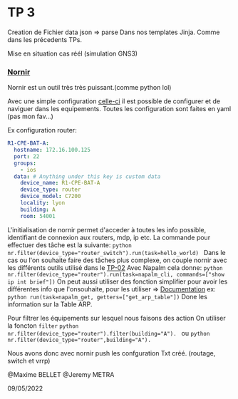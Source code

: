 # TP 3

Creation de Fichier data json => parse Dans nos templates Jinja. Comme dans les précedents TPs.

Mise en situation cas réél (simulation GNS3)

### <a href="./scripts/run_nornir.py">Nornir</a>
Nornir est un outil très très puissant.(comme python lol)

Avec une simple configuration <a href="./inventory">celle-ci</a> il est possible de configurer et de naviguer dans les equipements. Toutes les configuration sont faites en yaml (pas mon fav...) 

Ex configuration router:  
```yaml
R1-CPE-BAT-A:
  hostname: 172.16.100.125
  port: 22
  groups:
    - ios
  data: # Anything under this key is custom data
    device_name: R1-CPE-BAT-A
    device_type: router
    device_model: C7200
    locality: lyon
    building: A
    room: 54001
```

L'initialisation de nornir permet d'acceder à toutes les info possible, identifiant de connexion aux routers, mdp, ip etc.
La commande pour effectuer des tâche est la suivante:  ```python nr.filter(device_type="router_switch").run(task=hello_world) ```
Dans le cas ou l'on souhaite faire des tâches plus complexe, on couple nornir avec les différents outils utilisé dans le <a href="../TP-02">TP-02</a>
Avec Napalm cela donne:
```python  nr.filter(device_type="router").run(task=napalm_cli, commands=["show ip int brief"])```
On peut aussi utiliser des fonction simplifier pour avoir les différentes info que l'onsouhaite, pour les utiliser => <a href="https://nornir.readthedocs.io/en/latest/api/index.html" >Documentation</a>
ex:  
```python run(task=napalm_get, getters=["get_arp_table"])``` Done les information sur la Table ARP.

Pour filtrer les équipements sur lesquel nous faisons des action On utiliser la foncton `filter`
```python nr.filter(device_type="router").filter(building="A"). ``` ou ```python nr.filter(device_type="router",building="A"). ```

Nous avons donc avec nornir push les confguration Txt créé. (routage, switch et vrrp)

@Maxime BELLET
@Jeremy METRA

09/05/2022
